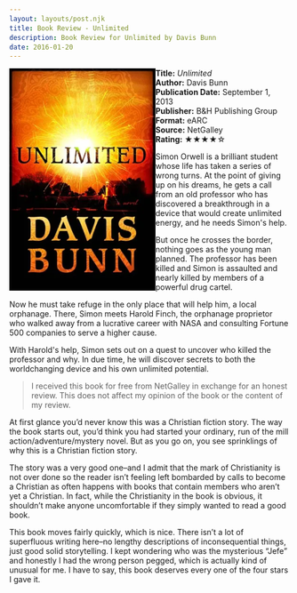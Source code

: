 ```yaml
---
layout: layouts/post.njk
title: Book Review - Unlimited
description: Book Review for Unlimited by Davis Bunn
date: 2016-01-20
---
```

<section class="review__info">

<img loading="lazy" class="movie__poster" src="/static/images/covers/unlimited.webp" alt="Book Cover for Unlimited by Davis Bunn" width="263" height="400" align="left">
        
<b>Title:</b> <i>Unlimited</i><br>
<b>Author:</b> Davis Bunn<br>
<b>Publication Date:</b> September 1, 2013<br>
<b>Publisher:</b> B&amp;H Publishing Group<br>
<b>Format:</b> eARC<br>
<b>Source:</b> NetGalley<br>
<b>Rating:</b> &#9733;&#9733;&#9733;&#9733;&#9734;
        
<p class="review__description">Simon Orwell is a brilliant student whose life has taken a series of wrong turns. At the point of giving up on his dreams, he gets a call from an old professor who has discovered a breakthrough in a device that would create unlimited energy, and he needs Simon's help.</p>

<p>But once he crosses the border, nothing goes as the young man planned. The professor has been killed and Simon is assaulted and nearly killed by members of a powerful drug cartel.</p>

<p>Now he must take refuge in the only place that will help him, a local orphanage. There, Simon meets Harold Finch, the orphanage proprietor who walked away from a lucrative career with NASA and consulting Fortune 500 companies to serve a higher cause.</p>

<p>With Harold's help, Simon sets out on a quest to uncover who killed the professor and why. In due time, he will discover secrets to both the worldchanging device and his own unlimited potential.</p>
</section>

<blockquote>I received this book for free from NetGalley in exchange for an honest review. This does not affect my opinion of the book or the content of my review.</blockquote>

<p>At first glance you’d never know this was a Christian fiction story. The way the book starts out, you’d think you had started your ordinary, run of the mill action/adventure/mystery novel. But as you go on, you see sprinklings of why this is a Christian fiction story.</p>

<p>The story was a very good one–and I admit that the mark of Christianity is not over done so the reader isn’t feeling left bombarded by calls to become a Christian as often happens with books that contain members who aren’t yet a Christian. In fact, while the Christianity in the book is obvious, it shouldn’t make anyone uncomfortable if they simply wanted to read a good book.</p>

<p>This book moves fairly quickly, which is nice. There isn’t a lot of superfluous writing here–no lengthy descriptions of inconsequential things, just good solid storytelling. I kept wondering who was the mysterious “Jefe” and honestly I had the wrong person pegged, which is actually kind of unusual for me. I have to say, this book deserves every one of the four stars I gave it.</p>